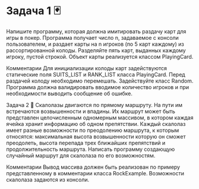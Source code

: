 # Задача 1 🃏
Напишите программу, которая должна имитировать раздачу карт для игры в покер. Программа получает число n, задаваемое с консоли пользователем, и раздает карты на n игроков (по 5 карт каждому) из рассортированной колоды. Разделяйте пять карт, выданных каждому игроку, пустой строкой. Объект карты реализуется классом PlayingCard.

Комментарии
Для инициализации колоды карт задействуются статические поля SUITS_LIST и RANK_LIST класса PlayingCard.
Перед раздачей колоду необходимо перемешать. Задействуйте класс Random.
Программа должна валидировать вводимое количество игроков и при необходимости выводить сообщение об ошибке.

Задача 2 🧗
Скалолазы двигаются по прямому маршруту. На пути им встречаются возвышенности и впадины. Их маршрут может быть представлен целочисленным одномерным массивом, в котором каждая ячейка хранит информацию об одном препятствии. Каждый скалолаз имеет разные возможности по преодолению маршрута, к которым относятся: максимальная высота возвышенности которую он сможет преодолеть, высота перепада трех ближайших препятствий и продолжительность маршрута. Написать программу создающую случайный маршрут для скалолаза по его возможностям.

Комментарии
Вывод массива должен быть реализован по примеру представленному в комментарии класса RockExample.
Возможности скалолаза задаются из консоли.
